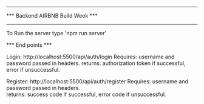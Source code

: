 *********************************
*** Backend AIRBNB Build Week ***
*********************************

To Run the server type 'npm run server'

*** End points ***

Login: http://localhost:5500/api/auth/login 
Requires: username and password passed in headers.
returns: authorization token if successful, error if unsuccessful.  


Register: http://localhost:5500/api/auth/register 
Requires: username and password passed in headers.  
returns: success code if successful, error code if unsuccessful.




